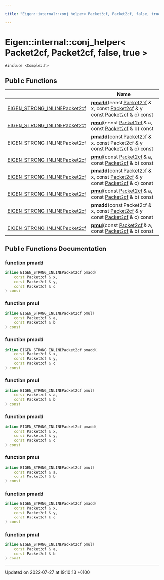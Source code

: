```yaml
---

title: "Eigen::internal::conj_helper< Packet2cf, Packet2cf, false, true >"

---
```


# Eigen::internal::conj_helper< Packet2cf, Packet2cf, false, true >






`#include <Complex.h>`

## Public Functions

|                | Name           |
| -------------- | -------------- |
| <a href="http://example.org/files/macros_8h/#define-eigen-strong-inline">EIGEN_STRONG_INLINE</a><a href="http://example.org/classes/structeigen_1_1internal_1_1packet2cf/">Packet2cf</a> | **[pmadd](http://example.org/classes/structeigen_1_1internal_1_1conj__helper_3_01packet2cf_00_01packet2cf_00_01false_00_01true_01_4/#function-pmadd)**(const <a href="http://example.org/classes/structeigen_1_1internal_1_1packet2cf/">Packet2cf</a> & x, const <a href="http://example.org/classes/structeigen_1_1internal_1_1packet2cf/">Packet2cf</a> & y, const <a href="http://example.org/classes/structeigen_1_1internal_1_1packet2cf/">Packet2cf</a> & c) const |
| <a href="http://example.org/files/macros_8h/#define-eigen-strong-inline">EIGEN_STRONG_INLINE</a><a href="http://example.org/classes/structeigen_1_1internal_1_1packet2cf/">Packet2cf</a> | **[pmul](http://example.org/classes/structeigen_1_1internal_1_1conj__helper_3_01packet2cf_00_01packet2cf_00_01false_00_01true_01_4/#function-pmul)**(const <a href="http://example.org/classes/structeigen_1_1internal_1_1packet2cf/">Packet2cf</a> & a, const <a href="http://example.org/classes/structeigen_1_1internal_1_1packet2cf/">Packet2cf</a> & b) const |
| <a href="http://example.org/files/macros_8h/#define-eigen-strong-inline">EIGEN_STRONG_INLINE</a><a href="http://example.org/classes/structeigen_1_1internal_1_1packet2cf/">Packet2cf</a> | **[pmadd](http://example.org/classes/structeigen_1_1internal_1_1conj__helper_3_01packet2cf_00_01packet2cf_00_01false_00_01true_01_4/#function-pmadd)**(const <a href="http://example.org/classes/structeigen_1_1internal_1_1packet2cf/">Packet2cf</a> & x, const <a href="http://example.org/classes/structeigen_1_1internal_1_1packet2cf/">Packet2cf</a> & y, const <a href="http://example.org/classes/structeigen_1_1internal_1_1packet2cf/">Packet2cf</a> & c) const |
| <a href="http://example.org/files/macros_8h/#define-eigen-strong-inline">EIGEN_STRONG_INLINE</a><a href="http://example.org/classes/structeigen_1_1internal_1_1packet2cf/">Packet2cf</a> | **[pmul](http://example.org/classes/structeigen_1_1internal_1_1conj__helper_3_01packet2cf_00_01packet2cf_00_01false_00_01true_01_4/#function-pmul)**(const <a href="http://example.org/classes/structeigen_1_1internal_1_1packet2cf/">Packet2cf</a> & a, const <a href="http://example.org/classes/structeigen_1_1internal_1_1packet2cf/">Packet2cf</a> & b) const |
| <a href="http://example.org/files/macros_8h/#define-eigen-strong-inline">EIGEN_STRONG_INLINE</a><a href="http://example.org/classes/structeigen_1_1internal_1_1packet2cf/">Packet2cf</a> | **[pmadd](http://example.org/classes/structeigen_1_1internal_1_1conj__helper_3_01packet2cf_00_01packet2cf_00_01false_00_01true_01_4/#function-pmadd)**(const <a href="http://example.org/classes/structeigen_1_1internal_1_1packet2cf/">Packet2cf</a> & x, const <a href="http://example.org/classes/structeigen_1_1internal_1_1packet2cf/">Packet2cf</a> & y, const <a href="http://example.org/classes/structeigen_1_1internal_1_1packet2cf/">Packet2cf</a> & c) const |
| <a href="http://example.org/files/macros_8h/#define-eigen-strong-inline">EIGEN_STRONG_INLINE</a><a href="http://example.org/classes/structeigen_1_1internal_1_1packet2cf/">Packet2cf</a> | **[pmul](http://example.org/classes/structeigen_1_1internal_1_1conj__helper_3_01packet2cf_00_01packet2cf_00_01false_00_01true_01_4/#function-pmul)**(const <a href="http://example.org/classes/structeigen_1_1internal_1_1packet2cf/">Packet2cf</a> & a, const <a href="http://example.org/classes/structeigen_1_1internal_1_1packet2cf/">Packet2cf</a> & b) const |
| <a href="http://example.org/files/macros_8h/#define-eigen-strong-inline">EIGEN_STRONG_INLINE</a><a href="http://example.org/classes/structeigen_1_1internal_1_1packet2cf/">Packet2cf</a> | **[pmadd](http://example.org/classes/structeigen_1_1internal_1_1conj__helper_3_01packet2cf_00_01packet2cf_00_01false_00_01true_01_4/#function-pmadd)**(const <a href="http://example.org/classes/structeigen_1_1internal_1_1packet2cf/">Packet2cf</a> & x, const <a href="http://example.org/classes/structeigen_1_1internal_1_1packet2cf/">Packet2cf</a> & y, const <a href="http://example.org/classes/structeigen_1_1internal_1_1packet2cf/">Packet2cf</a> & c) const |
| <a href="http://example.org/files/macros_8h/#define-eigen-strong-inline">EIGEN_STRONG_INLINE</a><a href="http://example.org/classes/structeigen_1_1internal_1_1packet2cf/">Packet2cf</a> | **[pmul](http://example.org/classes/structeigen_1_1internal_1_1conj__helper_3_01packet2cf_00_01packet2cf_00_01false_00_01true_01_4/#function-pmul)**(const <a href="http://example.org/classes/structeigen_1_1internal_1_1packet2cf/">Packet2cf</a> & a, const <a href="http://example.org/classes/structeigen_1_1internal_1_1packet2cf/">Packet2cf</a> & b) const |

## Public Functions Documentation

### function pmadd

```cpp
inline EIGEN_STRONG_INLINEPacket2cf pmadd(
    const Packet2cf & x,
    const Packet2cf & y,
    const Packet2cf & c
) const
```


### function pmul

```cpp
inline EIGEN_STRONG_INLINEPacket2cf pmul(
    const Packet2cf & a,
    const Packet2cf & b
) const
```


### function pmadd

```cpp
inline EIGEN_STRONG_INLINEPacket2cf pmadd(
    const Packet2cf & x,
    const Packet2cf & y,
    const Packet2cf & c
) const
```


### function pmul

```cpp
inline EIGEN_STRONG_INLINEPacket2cf pmul(
    const Packet2cf & a,
    const Packet2cf & b
) const
```


### function pmadd

```cpp
inline EIGEN_STRONG_INLINEPacket2cf pmadd(
    const Packet2cf & x,
    const Packet2cf & y,
    const Packet2cf & c
) const
```


### function pmul

```cpp
inline EIGEN_STRONG_INLINEPacket2cf pmul(
    const Packet2cf & a,
    const Packet2cf & b
) const
```


### function pmadd

```cpp
inline EIGEN_STRONG_INLINEPacket2cf pmadd(
    const Packet2cf & x,
    const Packet2cf & y,
    const Packet2cf & c
) const
```


### function pmul

```cpp
inline EIGEN_STRONG_INLINEPacket2cf pmul(
    const Packet2cf & a,
    const Packet2cf & b
) const
```


-------------------------------

Updated on 2022-07-27 at 19:10:13 +0100